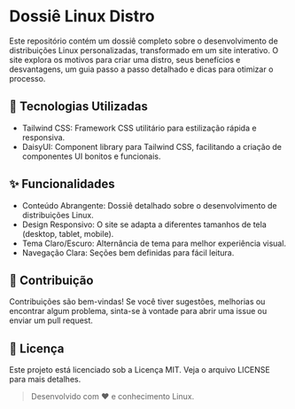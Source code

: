# Dossiê Linux Distro

Este repositório contém um dossiê completo sobre o desenvolvimento de distribuições Linux personalizadas, transformado em um site interativo. O site explora os motivos para criar uma distro, seus benefícios e desvantagens, um guia passo a passo detalhado e dicas para otimizar o processo.

## 🚀 Tecnologias Utilizadas

* Tailwind CSS: Framework CSS utilitário para estilização rápida e responsiva.
* DaisyUI: Component library para Tailwind CSS, facilitando a criação de componentes UI bonitos e funcionais.

## ✨ Funcionalidades

* Conteúdo Abrangente: Dossiê detalhado sobre o desenvolvimento de distribuições Linux.
* Design Responsivo: O site se adapta a diferentes tamanhos de tela (desktop, tablet, mobile).
* Tema Claro/Escuro: Alternância de tema para melhor experiência visual.
* Navegação Clara: Seções bem definidas para fácil leitura.

## 🤝 Contribuição

Contribuições são bem-vindas! Se você tiver sugestões, melhorias ou encontrar algum problema, sinta-se à vontade para abrir uma issue ou enviar um pull request.

## 📝 Licença

Este projeto está licenciado sob a Licença MIT. Veja o arquivo LICENSE para mais detalhes.

> Desenvolvido com ❤️ e conhecimento Linux.
